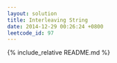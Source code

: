 ```yaml
---
layout: solution
title: Interleaving String
date: 2014-12-29 00:26:24 +0800
leetcode_id: 97
---
```

{% include_relative README.md %}

